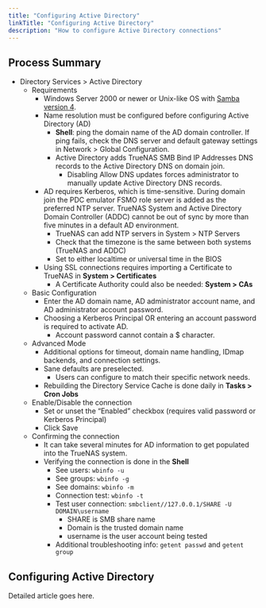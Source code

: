 ```yaml
---
title: "Configuring Active Directory"
linkTitle: "Configuring Active Directory"
description: "How to configure Active Directory connections"
---
```


## Process Summary

* Directory Services > Active Directory
  * Requirements
    * Windows Server 2000 or newer or Unix-like OS with [Samba version 4](https://wiki.samba.org/index.php/Setting_up_Samba_as_an_Active_Directory_Domain_Controller#Provisioning_a_Samba_Active_Directory).
    * Name resolution must be configured before configuring Active Directory (AD)
      * **Shell**: ping the domain name of the AD domain controller. If ping fails, check the DNS server and default gateway settings in Network > Global Configuration.
      * Active Directory adds TrueNAS SMB Bind IP Addresses DNS records to the Active Directory DNS on domain join.
        * Disabling Allow DNS updates forces administrator to manually update Active Directory DNS records.
    * AD requires Kerberos, which is time-sensitive. During domain join the PDC emulator FSMO role server is added as the preferred NTP server. TrueNAS System and Active Directory Domain Controller (ADDC) cannot be out of sync by more than five minutes in a default AD environment.
      * TrueNAS can add NTP servers in System > NTP Servers
      * Check that the timezone is the same between both systems (TrueNAS and ADDC)
      * Set to either localtime or universal time in the BIOS
    * Using SSL connections requires importing a Certificate to TrueNAS in **System > Certificates**
      * A Certificate Authority could also be needed: **System > CAs**
  * Basic Configuration
    * Enter the AD domain name, AD administrator account name, and AD administrator account password.
    * Choosing a Kerberos Principal OR entering an account password is required to activate AD.
      * Account password cannot contain a $ character.
  * Advanced Mode
    * Additional options for timeout, domain name handling, IDmap backends, and connection settings.
    * Sane defaults are preselected.
      * Users can configure to match their specific network needs.
    * Rebuilding the Directory Service Cache is done daily in **Tasks > Cron Jobs**
  * Enable/Disable the connection
    * Set or unset the “Enabled” checkbox (requires valid password or Kerberos Principal)
    * Click Save
  * Confirming the connection
    * It can take several minutes for AD information to get populated into the TrueNAS system.
    * Verifying the connection is done in the **Shell**
      * See users: `wbinfo -u`
      * See groups: `wbinfo -g`
      * See domains: `wbinfo -m`
      * Connection test: `wbinfo -t`
      * Test user connection: `smbclient//127.0.0.1/SHARE -U DOMAIN\username`
        * SHARE is SMB share name
        * Domain is the trusted domain name
        * username is the user account being tested
      * Additional troubleshooting info: `getent passwd` and `getent group`

## Configuring Active Directory

Detailed article goes here.